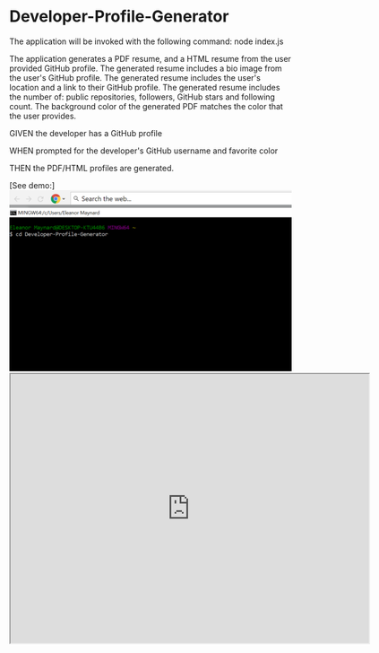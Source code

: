 # Developer-Profile-Generator

The application will be invoked with the following command:
node index.js

The application generates a PDF resume, and a HTML resume from the user provided GitHub profile.
The generated resume includes a bio image from the user's GitHub profile.
The generated resume includes the user's location and a link to their GitHub profile.
The generated resume includes the number of: public repositories, followers, GitHub stars and following count.
The background color of the generated PDF matches the color that the user provides.

GIVEN the developer has a GitHub profile

WHEN prompted for the developer's GitHub username and favorite color

THEN the PDF/HTML profiles are generated.

[See demo:] <img src="gif.png" alt="Screenshot"><iframe src="https://drive.google.com/file/d/1Hj0kqwR5i5mpyZj_6GHzEnkRUnNmHJFw/preview" width="640" height="480"></iframe>

